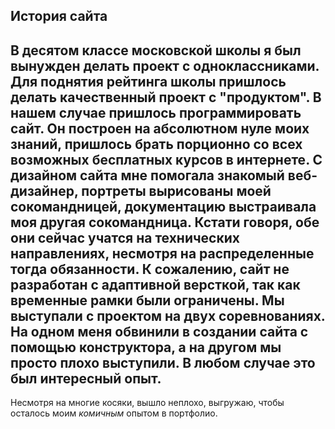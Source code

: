 ## История сайта
В десятом классе московской школы я был вынужден делать проект с одноклассниками. 
Для поднятия рейтинга школы пришлось делать качественный проект с "продуктом". В нашем случае пришлось программировать сайт.
Он построен на абсолютном нуле моих знаний, пришлось брать порционно со всех возможных бесплатных курсов в интернете. 
С дизайном сайта мне помогала знакомый веб-дизайнер, портреты вырисованы моей сокомандницей, документацию выстраивала моя другая сокомандница. 
Кстати говоря, обе они сейчас учатся на технических направлениях, несмотря на распределенные тогда обязанности. К сожалению, сайт не разработан с адаптивной версткой, 
так как временные рамки были ограничены. 
Мы выступали с проектом на двух соревнованиях. На одном меня обвинили в создании сайта с помощью конструктора, а на другом мы просто плохо выступили. 
В любом случае это был интересный опыт.<br>
---
Несмотря на многие косяки, вышло неплохо, выгружаю, чтобы осталось моим *комичным* опытом в портфолио.